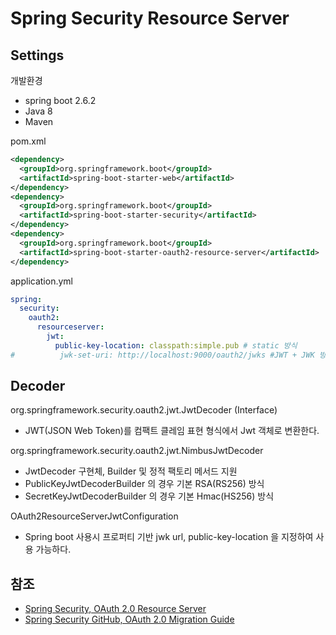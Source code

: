 # Spring Security Resource Server

## Settings
개발환경
- spring boot 2.6.2
- Java 8
- Maven

pom.xml
```xml
<dependency>
  <groupId>org.springframework.boot</groupId>
  <artifactId>spring-boot-starter-web</artifactId>
</dependency>
<dependency>
  <groupId>org.springframework.boot</groupId>
  <artifactId>spring-boot-starter-security</artifactId>
</dependency>
<dependency>
  <groupId>org.springframework.boot</groupId>
  <artifactId>spring-boot-starter-oauth2-resource-server</artifactId>
</dependency>
```

application.yml
```yaml
spring:
  security:
    oauth2:
      resourceserver:
        jwt:
          public-key-location: classpath:simple.pub # static 방식
#          jwk-set-uri: http://localhost:9000/oauth2/jwks #JWT + JWK 방식
```

## Decoder
org.springframework.security.oauth2.jwt.JwtDecoder (Interface)
- JWT(JSON Web Token)를 컴팩트 클레임 표현 형식에서 Jwt 객체로 변환한다.

org.springframework.security.oauth2.jwt.NimbusJwtDecoder
- JwtDecoder 구현체, Builder 및 정적 팩토리 메서드 지원
- PublicKeyJwtDecoderBuilder 의 경우 기본 RSA(RS256) 방식
- SecretKeyJwtDecoderBuilder 의 경우 기본 Hmac(HS256) 방식

OAuth2ResourceServerJwtConfiguration
- Spring boot 사용시 프로퍼티 기반 jwk url, public-key-location 을 지정하여 사용 가능하다.

## 참조
- [Spring Security, OAuth 2.0 Resource Server](https://docs.spring.io/spring-security/reference/servlet/oauth2/resource-server/index.html)
- [Spring Security GitHub, OAuth 2.0 Migration Guide](https://github.com/spring-projects/spring-security/wiki/OAuth-2.0-Migration-Guide)